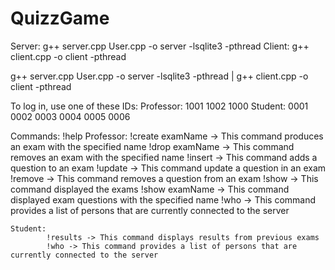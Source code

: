 # QuizzGame

Server: g++ server.cpp User.cpp -o server -lsqlite3 -pthread
Client: g++ client.cpp -o client -pthread

g++ server.cpp User.cpp -o server -lsqlite3 -pthread | g++ client.cpp -o client -pthread

To log in, use one of these IDs:
    Professor: 1001 1002 1000
    Student: 0001 0002 0003 0004 0005 0006

Commands: !help
    Professor:
            !create examName -> This command produces an exam with the specified name
            !drop examName -> This command removes an exam with the specified name
            !insert -> This command adds a question to an exam
            !update -> This command update a question in an exam
            !remove -> This command removes a question from an exam
            !show -> This command displayed the exams
            !show examName -> This command displayed exam questions with the specified name
            !who -> This command provides a list of persons that are currently connected to the server

    Student:
            !results -> This command displays results from previous exams
            !who -> This command provides a list of persons that are currently connected to the server
